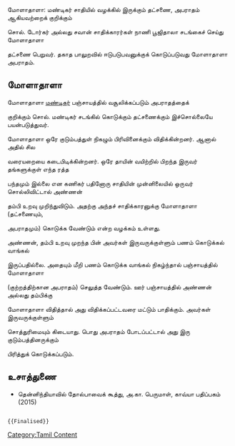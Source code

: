 மோளாதாளா: மண்டிகர் சாதியில் வழக்கில் இருக்கும் தட்சணை, அபராதம் ஆகியவற்றைக் குறிக்கும்
சொல். டோர்கர் அல்லது சவான் சாதிக்காரர்கள் நாணி பூஜிதாலா சடங்கைச் செய்து மோளாதாளா
தட்சணை பெறுவர். தகாத பாலுறவில் ஈடுபடுபவனுக்குக் கொடுப்படுவது மோளாதாளா அபராதம்.

## மோளாதாளா

மோளாதாளா [மண்டிகர்](மண்டிகர் "wikilink") பஞ்சாயத்தில் வசூலிக்கப்படும் அபராதத்தைக்
குறிக்கும் சொல். மண்டிகர் சடங்கில் கொடுக்கும் தட்சணைக்கும் இச்சொல்லையே பயன்படுத்துவர்.

மோளாதாளா ஒரே குடும்பத்துள் நிகழும் பிரிவினைக்கும் விதிக்கின்றனர். ஆனால் அதில் சில
வரையறையை கடைபிடிக்கின்றனர். ஒரே தாயின் வயிற்றில் பிறந்த இருவர் தங்களுக்குள் எந்த ரத்த
பந்தமும் இல்லை என கணிகர் பதினோரு சாதியின் முன்னிலையில் ஒருவர் சொல்லிவிட்டால் அண்ணன்
தம்பி உறவு முறிந்துவிடும். அதற்கு அந்தச் சாதிக்காரனுக்கு மோளாதாளா (தட்சணையும்,
அபராதமும்) கொடுக்க வேண்டும் என்ற வழக்கம் உள்ளது.

அண்ணன், தம்பி உறவு முறந்த பின் அவர்கள் இருவருக்குள்ளும் பணம் கொடுக்கல் வாங்கல்
இருப்பதில்லை. அதையும் மீறி பணம் கொடுக்க வாங்கல் நிகழ்ந்தால் பஞ்சாயத்தில் மோளாதாளா
(குற்றத்திற்கான அபராதம்) செலுத்த வேண்டும். ஊர் பஞ்சாயத்தில் அண்ணன் அல்லது தம்பிக்கு
மோளாதாளா விதித்தால் அது விதிக்கப்பட்டவரை மட்டும் பாதிக்கும். அவர்கள் இருவருக்குள்ளும்
சொத்துரிமையும் கிடையாது. பொது அபராதம் போடப்பட்டால் அது இரு குடும்பத்தினருக்கும்
பிரித்துக் கொடுக்கப்படும்.

## உசாத்துணை

-   தென்னிந்தியாவில் தோல்பாவைக் கூத்து, அ.கா. பெருமாள், காவ்யா பதிப்பகம் (2015)

```{=mediawiki}
{{Finalised}}
```
[Category:Tamil Content](Category:Tamil_Content "wikilink")
